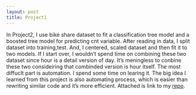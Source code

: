 ```yaml
---
layout: post
title: Project1
---
```


In Project2, I use bike share dataset to fit a classification tree model and a boosted tree model for predicting cnt variable.
After reading in data, I split dataset into training,test. And, I centered, scaled dataset and then fit it to two models.
If I start over, I wouldn’t spend time on combining these two dataset since hour is a detail version of day. It’s meningless to conbine these two consideiring that combinded version is hour itself. The most diffuclt part is automation. I spend some time on learing it. The big idea I learned from this project is also automating process, which is easier than rewriting similar code and it’s more efficient. 
Attached is link to my [repo](https://lingling1123.github.io/report2/).
